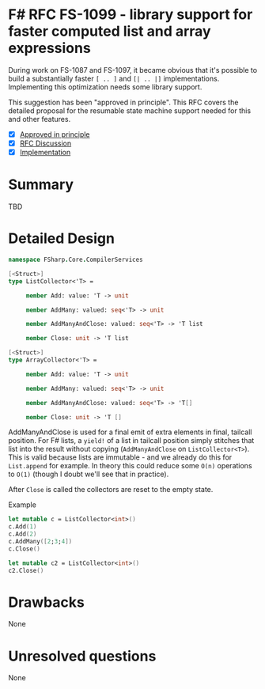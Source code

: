 # F# RFC FS-1099 - library support for faster computed list and array expressions

During work on FS-1087 and FS-1097, it became obvious that it's possible to build a substantially faster
`[ .. ]` and `[| .. |]` implementations. Implementing this optimization needs some library support.

This suggestion has been "approved in principle".
This RFC covers the detailed proposal for the resumable state machine support needed for this and other features.

- [x] [Approved in principle](https://github.com/fsharp/fslang-suggestions/issues/926)
- [x] [RFC Discussion](https://github.com/fsharp/fslang-design/discussions/565)
- [x] [Implementation](https://github.com/dotnet/fsharp/pull/11592)

# Summary

TBD

# Detailed Design 
```fsharp
namespace FSharp.Core.CompilerServices

[<Struct>]
type ListCollector<'T> =

     member Add: value: 'T -> unit

     member AddMany: valued: seq<'T> -> unit

     member AddManyAndClose: valued: seq<'T> -> 'T list

     member Close: unit -> 'T list

[<Struct>]
type ArrayCollector<'T> =

     member Add: value: 'T -> unit

     member AddMany: valued: seq<'T> -> unit

     member AddManyAndClose: valued: seq<'T> -> 'T[]

     member Close: unit -> 'T []
```

AddManyAndClose is used for a final emit of extra elements in final, tailcall position.
For F# lists, a `yield!` of a list in tailcall position simply stitches that list into
the result without copying (`AddManyAndClose` on `ListCollector<T>`).  This is valid because
lists are immutable - and we already do this for `List.append` for example.  In theory this
could reduce some `O(n)` operations to `O(1)` (though I doubt we'll see that in practice).

After `Close` is called the collectors are reset to the empty state.

Example
```fsharp
let mutable c = ListCollector<int>()
c.Add(1)
c.Add(2)
c.AddMany([2;3;4])
c.Close()

let mutable c2 = ListCollector<int>()
c2.Close()
```

# Drawbacks

None

# Unresolved questions

None
